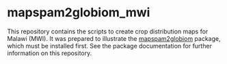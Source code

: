 # mapspam2globiom_mwi
This repository contains the scripts to create crop distribution maps for Malawi (MWI). It was prepared to illustrate the [mapspam2globiom](https://iiasa.github.io/mapspam2globiom) package, which must be installed first. See the package documentation for further information on this repository. 


